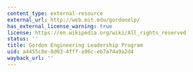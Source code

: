 ```yaml
---
content_type: external-resource
external_url: http://web.mit.edu/gordonelp/
has_external_license_warning: true
license: https://en.wikipedia.org/wiki/All_rights_reserved
status: ''
title: Gordon Engineering Leadership Program
uid: a4455c8e-8d03-4fff-a96c-eb7a74a9a2d4
wayback_url: ''
---
```

